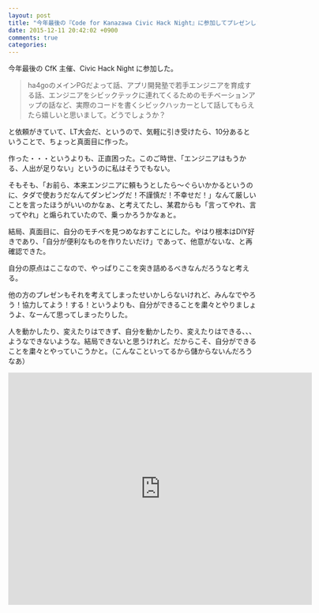 ```yaml
---
layout: post
title: "今年最後の『Code for Kanazawa Civic Hack Night』に参加してプレゼンした"
date: 2015-12-11 20:42:02 +0900
comments: true
categories: 
---
```


今年最後の CfK 主催、Civic Hack Night に参加した。

> ha4goのメインPGだよって話、アプリ開発塾で若手エンジニアを育成する話、エンジニアをシビックテックに連れてくるためのモチベーションアップの話など、実際のコードを書くシビックハッカーとして話してもらえたら嬉しいと思いまして。どうでしょうか？

と依頼がきていて、LT大会だ、というので、気軽に引き受けたら、10分あるということで、ちょっと真面目に作った。

作った・・・というよりも、正直困った。このご時世、「エンジニアはもうかる、人出が足りない」というのに私はそうでもない。

そもそも、「お前ら、本来エンジニアに頼もうとしたら〜ぐらいかかるというのに、タダで使おうだなんてダンピングだ！不謹慎だ！不幸せだ！」なんて厳しいことを言ったほうがいいのかなぁ、と考えてたし、某君からも「言ってやれ、言ってやれ」と煽られていたので、乗っかろうかなぁと。

結局、真面目に、自分のモチベを見つめなおすことにした。やはり根本はDIY好きであり、「自分が便利なものを作りたいだけ」であって、他意がないな、と再確認できた。

自分の原点はここなので、やっぱりここを突き詰めるべきなんだろうなと考える。

他の方のプレゼンもそれを考えてしまったせいかしらないけれど、みんなでやろう！協力してよう！する！というよりも、自分ができることを粛々とやりましょうよ、なーんて思ってしまったりした。

人を動かしたり、変えたりはできず、自分を動かしたり、変えたりはできる、、、ようなできないような。結局できないと思うけれど。だからこそ、自分ができることを粛々とやっていこうかと。（こんなこといってるから儲からないんだろうなあ）

<iframe src="http://www.slideshare.net/pharaohkj/slideshelf" width="615px" height="470px" frameborder="0" marginwidth="0" marginheight="0" scrolling="no" style="border:none;" allowfullscreen webkitallowfullscreen mozallowfullscreen></iframe>
